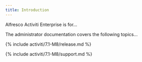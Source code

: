 ```yaml
---
title: Introduction
---
```


Alfresco Activiti Enterprise is for... 

The administrator documentation covers the following topics...  

{% include activiti/7.1-M8/release.md %}

{% include activiti/7.1-M8/support.md %}